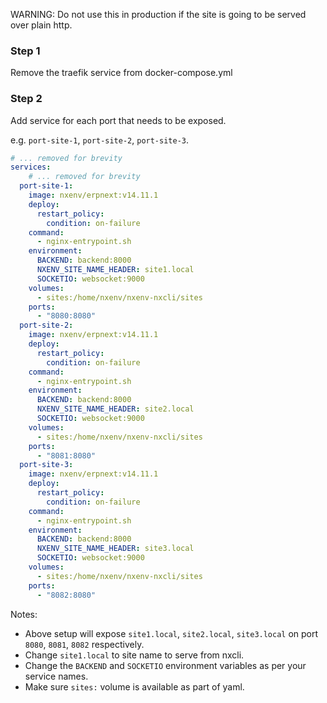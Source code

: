 WARNING: Do not use this in production if the site is going to be served over plain http.

### Step 1

Remove the traefik service from docker-compose.yml

### Step 2

Add service for each port that needs to be exposed.

e.g. `port-site-1`, `port-site-2`, `port-site-3`.

```yaml
# ... removed for brevity
services:
	# ... removed for brevity
  port-site-1:
    image: nxenv/erpnext:v14.11.1
    deploy:
      restart_policy:
        condition: on-failure
    command:
      - nginx-entrypoint.sh
    environment:
      BACKEND: backend:8000
      NXENV_SITE_NAME_HEADER: site1.local
      SOCKETIO: websocket:9000
    volumes:
      - sites:/home/nxenv/nxenv-nxcli/sites
    ports:
      - "8080:8080"
  port-site-2:
    image: nxenv/erpnext:v14.11.1
    deploy:
      restart_policy:
        condition: on-failure
    command:
      - nginx-entrypoint.sh
    environment:
      BACKEND: backend:8000
      NXENV_SITE_NAME_HEADER: site2.local
      SOCKETIO: websocket:9000
    volumes:
      - sites:/home/nxenv/nxenv-nxcli/sites
    ports:
      - "8081:8080"
  port-site-3:
    image: nxenv/erpnext:v14.11.1
    deploy:
      restart_policy:
        condition: on-failure
    command:
      - nginx-entrypoint.sh
    environment:
      BACKEND: backend:8000
      NXENV_SITE_NAME_HEADER: site3.local
      SOCKETIO: websocket:9000
    volumes:
      - sites:/home/nxenv/nxenv-nxcli/sites
    ports:
      - "8082:8080"
```

Notes:

- Above setup will expose `site1.local`, `site2.local`, `site3.local` on port `8080`, `8081`, `8082` respectively.
- Change `site1.local` to site name to serve from nxcli.
- Change the `BACKEND` and `SOCKETIO` environment variables as per your service names.
- Make sure `sites:` volume is available as part of yaml.
